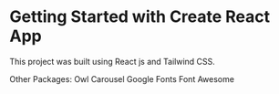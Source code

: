 # Getting Started with Create React App

This project was built using React js and Tailwind CSS.

Other Packages:
Owl Carousel
Google Fonts
Font Awesome



